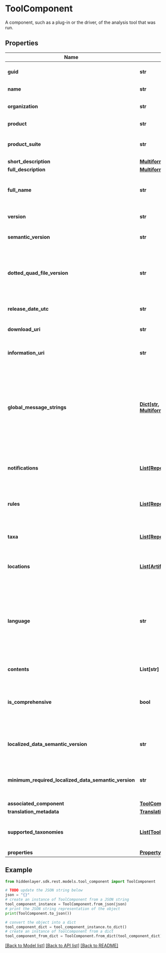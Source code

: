 # ToolComponent

A component, such as a plug-in or the driver, of the analysis tool that was run.

## Properties

Name | Type | Description | Notes
------------ | ------------- | ------------- | -------------
**guid** | **str** | A unique identifier for the tool component in the form of a GUID. | [optional] 
**name** | **str** | The name of the tool component. | 
**organization** | **str** | The organization or company that produced the tool component. | [optional] 
**product** | **str** | A product suite to which the tool component belongs. | [optional] 
**product_suite** | **str** | A localizable string containing the name of the suite of products to which the tool component belongs. | [optional] 
**short_description** | [**MultiformatMessageString**](MultiformatMessageString.md) |  | [optional] 
**full_description** | [**MultiformatMessageString**](MultiformatMessageString.md) |  | [optional] 
**full_name** | **str** | The name of the tool component along with its version and any other useful identifying information, such as its locale. | [optional] 
**version** | **str** | The tool component version, in whatever format the component natively provides. | [optional] 
**semantic_version** | **str** | The tool component version in the format specified by Semantic Versioning 2.0. | [optional] 
**dotted_quad_file_version** | **str** | The binary version of the tool component&#39;s primary executable file expressed as four non-negative integers separated by a period (for operating systems that express file versions in this way). | [optional] 
**release_date_utc** | **str** | A string specifying the UTC date (and optionally, the time) of the component&#39;s release. | [optional] 
**download_uri** | **str** | The absolute URI from which the tool component can be downloaded. | [optional] 
**information_uri** | **str** | The absolute URI at which information about this version of the tool component can be found. | [optional] 
**global_message_strings** | [**Dict[str, MultiformatMessageString]**](MultiformatMessageString.md) | A dictionary, each of whose keys is a resource identifier and each of whose values is a multiformatMessageString object, which holds message strings in plain text and (optionally) Markdown format. The strings can include placeholders, which can be used to construct a message in combination with an arbitrary number of additional string arguments. | [optional] 
**notifications** | [**List[ReportingDescriptor]**](ReportingDescriptor.md) | An array of reportingDescriptor objects relevant to the notifications related to the configuration and runtime execution of the tool component. | [optional] [default to []]
**rules** | [**List[ReportingDescriptor]**](ReportingDescriptor.md) | An array of reportingDescriptor objects relevant to the analysis performed by the tool component. | [optional] [default to []]
**taxa** | [**List[ReportingDescriptor]**](ReportingDescriptor.md) | An array of reportingDescriptor objects relevant to the definitions of both standalone and tool-defined taxonomies. | [optional] [default to []]
**locations** | [**List[ArtifactLocation]**](ArtifactLocation.md) | An array of the artifactLocation objects associated with the tool component. | [optional] [default to []]
**language** | **str** | The language of the messages emitted into the log file during this run (expressed as an ISO 639-1 two-letter lowercase language code) and an optional region (expressed as an ISO 3166-1 two-letter uppercase subculture code associated with a country or region). The casing is recommended but not required (in order for this data to conform to RFC5646). | [optional] [default to 'en-US']
**contents** | **List[str]** | The kinds of data contained in this object. | [optional] [default to ["localizedData","nonLocalizedData"]]
**is_comprehensive** | **bool** | Specifies whether this object contains a complete definition of the localizable and/or non-localizable data for this component, as opposed to including only data that is relevant to the results persisted to this log file. | [optional] [default to False]
**localized_data_semantic_version** | **str** | The semantic version of the localized strings defined in this component; maintained by components that provide translations. | [optional] 
**minimum_required_localized_data_semantic_version** | **str** | The minimum value of localizedDataSemanticVersion required in translations consumed by this component; used by components that consume translations. | [optional] 
**associated_component** | [**ToolComponentReference**](ToolComponentReference.md) |  | [optional] 
**translation_metadata** | [**TranslationMetadata**](TranslationMetadata.md) |  | [optional] 
**supported_taxonomies** | [**List[ToolComponentReference]**](ToolComponentReference.md) | An array of toolComponentReference objects to declare the taxonomies supported by the tool component. | [optional] [default to []]
**properties** | [**PropertyBag**](PropertyBag.md) |  | [optional] 

## Example

```python
from hiddenlayer.sdk.rest.models.tool_component import ToolComponent

# TODO update the JSON string below
json = "{}"
# create an instance of ToolComponent from a JSON string
tool_component_instance = ToolComponent.from_json(json)
# print the JSON string representation of the object
print(ToolComponent.to_json())

# convert the object into a dict
tool_component_dict = tool_component_instance.to_dict()
# create an instance of ToolComponent from a dict
tool_component_from_dict = ToolComponent.from_dict(tool_component_dict)
```
[[Back to Model list]](../README.md#documentation-for-models) [[Back to API list]](../README.md#documentation-for-api-endpoints) [[Back to README]](../README.md)


